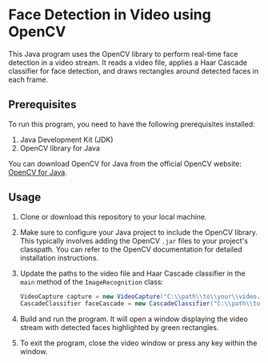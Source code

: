 # Face Detection in Video using OpenCV

This Java program uses the OpenCV library to perform real-time face detection in a video stream. It reads a video file, applies a Haar Cascade classifier for face detection, and draws rectangles around detected faces in each frame.

## Prerequisites

To run this program, you need to have the following prerequisites installed:

1. Java Development Kit (JDK)
2. OpenCV library for Java

You can download OpenCV for Java from the official OpenCV website: [OpenCV for Java](https://opencv.org/releases.html).

## Usage

1. Clone or download this repository to your local machine.

2. Make sure to configure your Java project to include the OpenCV library. This typically involves adding the OpenCV `.jar` files to your project's classpath. You can refer to the OpenCV documentation for detailed installation instructions.

3. Update the paths to the video file and Haar Cascade classifier in the `main` method of the `ImageRecognition` class:

   ```java
   VideoCapture capture = new VideoCapture("C:\\path\\to\\your\\video.mp4");
   CascadeClassifier faceCascade = new CascadeClassifier("C:\\path\\to\\haarcascade_frontalface_alt.xml");
   ```
4. Build and run the program. It will open a window displaying the video stream with detected faces highlighted by green rectangles.

5. To exit the program, close the video window or press any key within the window.
